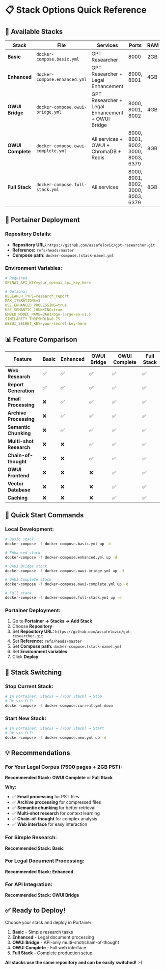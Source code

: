 # 📋 Stack Options Quick Reference

## **🚀 Available Stacks**

| Stack | File | Services | Ports | RAM | CPU | Use Case |
|-------|------|----------|-------|-----|-----|----------|
| **Basic** | `docker-compose.basic.yml` | GPT Researcher | 8000 | 2GB | 1 | Simple research |
| **Enhanced** | `docker-compose.enhanced.yml` | GPT Researcher + Legal Enhancement | 8000, 8001 | 4GB | 2 | Legal document processing |
| **OWUI Bridge** | `docker-compose.owui-bridge.yml` | GPT Researcher + Legal Enhancement + OWUI Bridge | 8000, 8001, 8002 | 4GB | 2 | API-only multi-shot/chain-of-thought |
| **OWUI Complete** | `docker-compose.owui-complete.yml` | All services + OWUI + ChromaDB + Redis | 8000, 8001, 8002, 3000, 8003, 6379 | 8GB | 4 | Complete web interface |
| **Full Stack** | `docker-compose.full-stack.yml` | All services | 8000, 8001, 8002, 3000, 8003, 6379 | 8GB | 4 | Full production setup |

## **🔧 Portainer Deployment**

### **Repository Details:**
- **Repository URL:** `https://github.com/assafelovic/gpt-researcher.git`
- **Reference:** `refs/heads/master`
- **Compose path:** `docker-compose.[stack-name].yml`

### **Environment Variables:**
```yaml
# Required
OPENAI_API_KEY=your_openai_api_key_here

# Optional
RESEARCH_TYPE=research_report
MAX_ITERATIONS=3
USE_ENHANCED_PROCESSING=true
USE_SEMANTIC_CHUNKING=true
EMBED_MODEL_NAME=BAAI/bge-large-en-v1.5
SIMILARITY_THRESHOLD=0.75
WEBUI_SECRET_KEY=your-secret-key-here
```

## **📊 Feature Comparison**

| Feature | Basic | Enhanced | OWUI Bridge | OWUI Complete | Full Stack |
|---------|-------|----------|-------------|---------------|------------|
| **Web Research** | ✅ | ✅ | ✅ | ✅ | ✅ |
| **Report Generation** | ✅ | ✅ | ✅ | ✅ | ✅ |
| **Email Processing** | ❌ | ✅ | ✅ | ✅ | ✅ |
| **Archive Processing** | ❌ | ✅ | ✅ | ✅ | ✅ |
| **Semantic Chunking** | ❌ | ✅ | ✅ | ✅ | ✅ |
| **Multi-shot Research** | ❌ | ❌ | ✅ | ✅ | ✅ |
| **Chain-of-thought** | ❌ | ❌ | ✅ | ✅ | ✅ |
| **OWUI Frontend** | ❌ | ❌ | ❌ | ✅ | ✅ |
| **Vector Database** | ❌ | ❌ | ❌ | ✅ | ✅ |
| **Caching** | ❌ | ❌ | ❌ | ✅ | ✅ |

## **🎯 Quick Start Commands**

### **Local Development:**
```bash
# Basic stack
docker-compose -f docker-compose.basic.yml up -d

# Enhanced stack
docker-compose -f docker-compose.enhanced.yml up -d

# OWUI Bridge stack
docker-compose -f docker-compose.owui-bridge.yml up -d

# OWUI Complete stack
docker-compose -f docker-compose.owui-complete.yml up -d

# Full stack
docker-compose -f docker-compose.full-stack.yml up -d
```

### **Portainer Deployment:**
1. Go to **Portainer → Stacks → Add Stack**
2. Choose **Repository**
3. Set **Repository URL:** `https://github.com/assafelovic/gpt-researcher.git`
4. Set **Reference:** `refs/heads/master`
5. Set **Compose path:** `docker-compose.[stack-name].yml`
6. Set **Environment variables**
7. Click **Deploy**

## **🔄 Stack Switching**

### **Stop Current Stack:**
```bash
# In Portainer: Stacks → [Your Stack] → Stop
# Or via CLI:
docker-compose -f docker-compose.current.yml down
```

### **Start New Stack:**
```bash
# In Portainer: Stacks → [Your Stack] → Start
# Or via CLI:
docker-compose -f docker-compose.new.yml up -d
```

## **💡 Recommendations**

### **For Your Legal Corpus (7500 pages + 2GB PST):**

**Recommended Stack:** **OWUI Complete** or **Full Stack**

**Why:**
- ✅ **Email processing** for PST files
- ✅ **Archive processing** for compressed files
- ✅ **Semantic chunking** for better retrieval
- ✅ **Multi-shot research** for context learning
- ✅ **Chain-of-thought** for complex analysis
- ✅ **Web interface** for easy interaction

### **For Simple Research:**
**Recommended Stack:** **Basic**

### **For Legal Document Processing:**
**Recommended Stack:** **Enhanced**

### **For API Integration:**
**Recommended Stack:** **OWUI Bridge**

## **✅ Ready to Deploy!**

Choose your stack and deploy in Portainer:

1. **Basic** - Simple research tasks
2. **Enhanced** - Legal document processing
3. **OWUI Bridge** - API-only multi-shot/chain-of-thought
4. **OWUI Complete** - Full web interface
5. **Full Stack** - Complete production setup

**All stacks use the same repository and can be easily switched!** :-)
